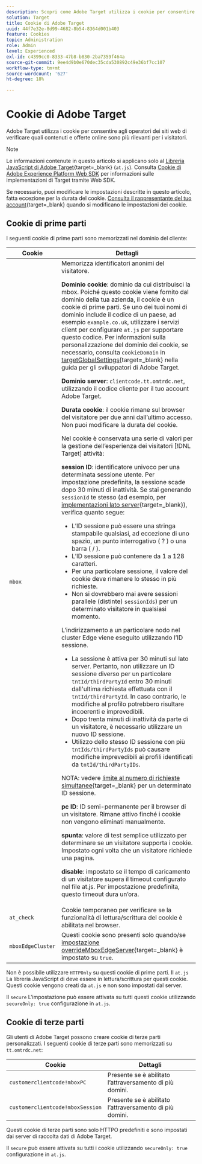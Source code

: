 ```yaml
---
description: Scopri come Adobe Target utilizza i cookie per consentire agli operatori dei siti web di verificare quali contenuti e offerte online sono più rilevanti per i visitatori.
solution: Target
title: Cookie di Adobe Target
uuid: 44f7e32e-8d99-4682-8b54-8364d001b403
feature: Cookies
topic: Administration
role: Admin
level: Experienced
exl-id: c4399cc0-8333-47b8-b830-2ba7359f464a
source-git-commit: 9ee4d9b0e670dec35cda530892c49e36bf7cc107
workflow-type: tm+mt
source-wordcount: '627'
ht-degree: 18%

---
```


# Cookie di Adobe Target

Adobe Target utilizza i cookie per consentire agli operatori dei siti web di verificare quali contenuti e offerte online sono più rilevanti per i visitatori.

>[!NOTE]
>
>Le informazioni contenute in questo articolo si applicano solo al [Libreria JavaScript di Adobe Target](https://experienceleague.adobe.com/docs/target-dev/developer/client-side/at-js-implementation/functions-overview/targetglobalsettings.html?lang=it){target=_blank} (`at.js`). Consulta [Cookie di Adobe Experience Platform Web SDK](web-sdk.md) per informazioni sulle implementazioni di Target tramite Web SDK.
>
>Se necessario, puoi modificare le impostazioni descritte in questo articolo, fatta eccezione per la durata del cookie. [Consulta il rappresentante del tuo account](https://experienceleague.adobe.com/docs/target/using/cmp-resources-and-contact-information.html){target=_blank} quando si modificano le impostazioni dei cookie.

## Cookie di prime parti

I seguenti cookie di prime parti sono memorizzati nel dominio del cliente:

| Cookie | Dettagli |
| --- | --- |
| `mbox` | Memorizza identificatori anonimi del visitatore.<P>**Dominio cookie**: dominio da cui distribuisci la mbox. Poiché questo cookie viene fornito dal dominio della tua azienda, il cookie è un cookie di prime parti. Se uno dei tuoi nomi di dominio include il codice di un paese, ad esempio `example.co.uk`, utilizzare i servizi client per configurare `at.js` per supportare questo codice. Per informazioni sulla personalizzazione del dominio dei cookie, se necessario, consulta `cookieDomain` in [targetGlobalSettings](https://experienceleague.adobe.com/docs/target-dev/developer/client-side/at-js-implementation/functions-overview/targetglobalsettings.html?lang=it){target=_blank} nella guida per gli sviluppatori di Adobe Target.<P>**Dominio server**: `clientcode.tt.omtrdc.net`, utilizzando il codice cliente per il tuo account Adobe Target.<P>**Durata cookie**: il cookie rimane sul browser del visitatore per due anni dall’ultimo accesso. Non puoi modificare la durata del cookie.<P>Nel cookie è conservata una serie di valori per la gestione dell’esperienza dei visitatori [!DNL Target] attività:<P>**session ID**: identificatore univoco per una determinata sessione utente. Per impostazione predefinita, la sessione scade dopo 30 minuti di inattività. Se stai generando `sessionId` te stesso (ad esempio, per [implementazioni lato server](https://experienceleague.adobe.com/docs/target-dev/developer/server-side/server-side-overview.html?lang=it){target=_blank}), verifica quanto segue:<ul><li>L’ID sessione può essere una stringa stampabile qualsiasi, ad eccezione di uno spazio, un punto interrogativo ( ? ) o una barra ( / ).</li><li>L’ID sessione può contenere da 1 a 128 caratteri.</li><li>Per una particolare sessione, il valore del cookie deve rimanere lo stesso in più richieste.</li><li>Non si dovrebbero mai avere sessioni parallele (distinte) `sessionIds`) per un determinato visitatore in qualsiasi momento.</li></ul>L’indirizzamento a un particolare nodo nel cluster Edge viene eseguito utilizzando l’ID sessione.<ul><li>La sessione è attiva per 30 minuti sul lato server. Pertanto, non utilizzare un ID sessione diverso per un particolare `tntId/thirdPartyId` entro 30 minuti dall&#39;ultima richiesta effettuata con il `tntId/thirdPartyId`. In caso contrario, le modifiche al profilo potrebbero risultare incoerenti e imprevedibili.</li><li>Dopo trenta minuti di inattività da parte di un visitatore, è necessario utilizzare un nuovo ID sessione.</li><li>Utilizzo dello stesso ID sessione con più `tntIds/thirdPartyIds` può causare modifiche imprevedibili ai profili identificati da `tntId/thirdPartyIDs`.</li></ul>NOTA: vedere [limite al numero di richieste simultanee](https://experienceleague.adobe.com/docs/target/using/troubleshoot/target-limits.html#content-delivery){target=_blank} per un determinato ID sessione.<P>**pc ID**: ID semi-permanente per il browser di un visitatore. Rimane attivo finché i cookie non vengono eliminati manualmente.<P>**spunta**: valore di test semplice utilizzato per determinare se un visitatore supporta i cookie. Impostato ogni volta che un visitatore richiede una pagina.<P>**disable**: impostato se il tempo di caricamento di un visitatore supera il timeout configurato nel file at.js. Per impostazione predefinita, questo timeout dura un’ora. |
| `at_check` | Cookie temporaneo per verificare se la funzionalità di lettura/scrittura del cookie è abilitata nel browser. |
| `mboxEdgeCluster` | Questi cookie sono presenti solo quando/se [impostazione overrideMboxEdgeServer](https://experienceleague.adobe.com/docs/target-dev/developer/client-side/at-js-implementation/functions-overview/targetglobalsettings.html?lang=it){target=_blank} è impostato su `true`. |

Non è possibile utilizzare `HTTPOnly` su questi cookie di prime parti. Il `at.js` La libreria JavaScript di deve essere in lettura/scrittura per questi cookie. Questi cookie vengono creati da `at.js` e non sono impostati dal server.

Il `secure` L&#39;impostazione può essere attivata su tutti questi cookie utilizzando `secureOnly: true` configurazione in `at.js`.

## Cookie di terze parti

Gli utenti di Adobe Target possono creare cookie di terze parti personalizzati. I seguenti cookie di terze parti sono memorizzati su `tt.omtrdc.net`:

| Cookie | Dettagli |
| --- | --- |
| `customerclientcode!mboxPC` | Presente se è abilitato l’attraversamento di più domini. |
| `customerclientcode!mboxSession` | Presente se è abilitato l’attraversamento di più domini. |

Questi cookie di terze parti sono solo HTTPO predefiniti e sono impostati dai server di raccolta dati di Adobe Target.

Il `secure` può essere attivata su tutti i cookie utilizzando `secureOnly: true` configurazione in `at.js`.
